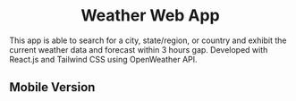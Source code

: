 <h1 align='center'>Weather Web App</h1>
This app is able to search for a city, state/region, or country and exhibit the current weather data and forecast within 3 hours gap. Developed with React.js and Tailwind CSS using OpenWeather API.

## Mobile Version